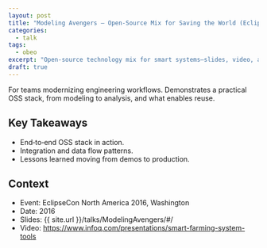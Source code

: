 ```yaml
---
layout: post
title: "Modeling Avengers — Open‑Source Mix for Saving the World (EclipseCon NA 2016)"
categories:
  - talk
tags:
  - obeo
excerpt: "Open‑source technology mix for smart systems—slides, video, and why this approach scales across teams."
draft: true
---
```


For teams modernizing engineering workflows. Demonstrates a practical OSS stack, from modeling to analysis, and what enables reuse.

## Key Takeaways
- End‑to‑end OSS stack in action.
- Integration and data flow patterns.
- Lessons learned moving from demos to production.

## Context
- Event: EclipseCon North America 2016, Washington
- Date: 2016
- Slides: {{ site.url }}/talks/ModelingAvengers/#/
- Video: https://www.infoq.com/presentations/smart-farming-system-tools

